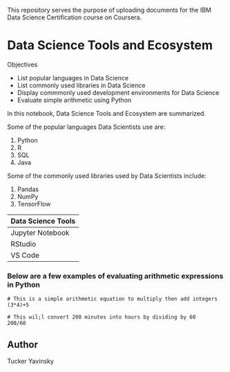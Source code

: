 This repository serves the purpose of uploading documents for the IBM Data Science Certification course on Coursera.

# Data Science Tools and Ecosystem
Objectives
- List popular languages in Data Science
- List commonly used libraries in Data Science
- Display commmonly used development environments for Data Science
- Evaluate simple arithmetic using Python

In this notebook, Data Science Tools and Ecosystem are summarized.

Some of the popular languages Data Scientists use are:
1. Python
2. R
3. SQL
4. Java

Some of the commonly used libraries used by Data Scientists include:
1. Pandas
2. NumPy
3. TensorFlow

|Data Science Tools|
|------------------|
|Jupyter Notebook|
|RStudio|
|VS Code|

### Below are a few examples of evaluating arithmetic expressions in Python
```
# This is a simple arithmetic equation to multiply then add integers 
(3*4)+5
```
```
# This wil;l convert 200 minutes into hours by dividing by 60
200/60
```

## Author
Tucker Yavinsky
